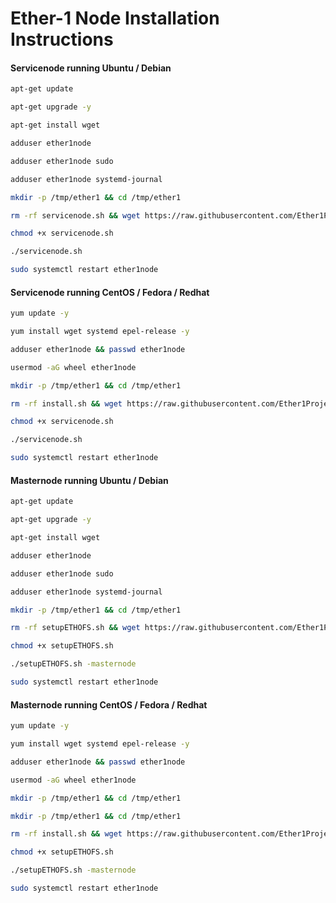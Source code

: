 # Ether-1 Node Installation Instructions

#### Servicenode running Ubuntu / Debian

```bash
apt-get update

apt-get upgrade -y

apt-get install wget

adduser ether1node

adduser ether1node sudo

adduser ether1node systemd-journal

mkdir -p /tmp/ether1 && cd /tmp/ether1

rm -rf servicenode.sh && wget https://raw.githubusercontent.com/Ether1Project/ether1-node-scripts/master/debian/servicenode.sh

chmod +x servicenode.sh

./servicenode.sh

sudo systemctl restart ether1node
```

#### Servicenode running CentOS / Fedora / Redhat

```bash
yum update -y

yum install wget systemd epel-release -y

adduser ether1node && passwd ether1node

usermod -aG wheel ether1node

mkdir -p /tmp/ether1 && cd /tmp/ether1

rm -rf install.sh && wget https://raw.githubusercontent.com/Ether1Project/ether1-node-scripts/master/rpm/servicenode.sh

chmod +x servicenode.sh

./servicenode.sh

sudo systemctl restart ether1node
```
#### Masternode running Ubuntu / Debian

```bash
apt-get update

apt-get upgrade -y

apt-get install wget

adduser ether1node

adduser ether1node sudo

adduser ether1node systemd-journal

mkdir -p /tmp/ether1 && cd /tmp/ether1

rm -rf setupETHOFS.sh && wget https://raw.githubusercontent.com/Ether1Project/ether1-node-scripts/master/debian/setupETHOFS.sh

chmod +x setupETHOFS.sh

./setupETHOFS.sh -masternode

sudo systemctl restart ether1node
```

#### Masternode running CentOS / Fedora / Redhat

```bash
yum update -y

yum install wget systemd epel-release -y

adduser ether1node && passwd ether1node

usermod -aG wheel ether1node

mkdir -p /tmp/ether1 && cd /tmp/ether1

mkdir -p /tmp/ether1 && cd /tmp/ether1

rm -rf install.sh && wget https://raw.githubusercontent.com/Ether1Project/ether1-node-scripts/master/rpm/setupETHOFS.sh

chmod +x setupETHOFS.sh

./setupETHOFS.sh -masternode

sudo systemctl restart ether1node
```
